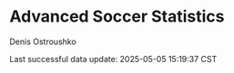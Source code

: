 # Advanced Soccer Statistics
Denis Ostroushko

<!-- gfm -->

Last successful data update: 2025-05-05 15:19:37 CST
